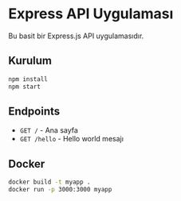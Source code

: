 # Express API Uygulaması

Bu basit bir Express.js API uygulamasıdır.

## Kurulum

```bash
npm install
npm start
```

## Endpoints

- `GET /` - Ana sayfa
- `GET /hello` - Hello world mesajı

## Docker

```bash
docker build -t myapp .
docker run -p 3000:3000 myapp
``` 